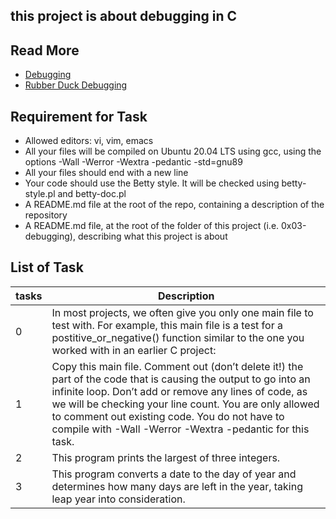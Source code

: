 ## this project is about debugging in C
## Read More
- [Debugging](https://en.wikipedia.org/wiki/Debugging)
- [Rubber Duck Debugging](https://www.thoughtfulcode.com/rubber-duck-debugging-psychology/)
## Requirement for Task
- Allowed editors: vi, vim, emacs
- All your files will be compiled on Ubuntu 20.04 LTS using gcc, using the options -Wall -Werror -Wextra -pedantic -std=gnu89
- All your files should end with a new line
- Your code should use the Betty style. It will be checked using betty-style.pl and betty-doc.pl
- A README.md file at the root of the repo, containing a description of the repository
- A README.md file, at the root of the folder of this project (i.e. 0x03-debugging), describing what this project is about
## List of Task
|tasks| Description|
|---|---|
|0| In most projects, we often give you only one main file to test with. For example, this main file is a test for a postitive_or_negative() function similar to the one you worked with in an earlier C project:|
|1| Copy this main file. Comment out (don’t delete it!) the part of the code that is causing the output to go into an infinite loop. Don’t add or remove any lines of code, as we will be checking your line count. You are only allowed to comment out existing code. You do not have to compile with -Wall -Werror -Wextra -pedantic for this task.|
|2| This program prints the largest of three integers.|
|3| This program converts a date to the day of year and determines how many days are left in the year, taking leap year into consideration.|
